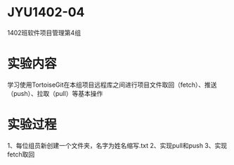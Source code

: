 # JYU1402-04
1402班软件项目管理第4组
# 实验内容
 学习使用TortoiseGit在本组项目远程库之间进行项目文件取回（fetch）、推送（push）、拉取（pull）等基本操作
# 实验过程
  1、每位组员新创建一个文件夹，名字为姓名缩写.txt
  2、实现pull和push
  3、实现fetch取回
